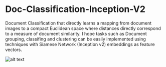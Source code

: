 # Doc-Classification-Inception-V2

 Document Classification that directly learns a
 mapping from document images to a compact Euclidean space where distances
 directly correspond to a measure of document similarity. I hope tasks such as
 Document grouping, classifing and clustering can be easily implemented using
 techniques with Siamese Network (Inception v2) embeddings as feature vectors.
 
 ![alt text](https://i.imgur.com/4jiBCxA.png)


